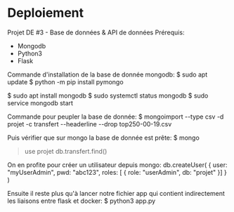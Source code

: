 # Deploiement

Projet DE #3 - Base de données & API de données
Prérequis:
  - Mongodb
  - Python3
  - Flask

Commande d'installation de la base de donnée mongodb:
$ sudo apt update
$ python -m pip install pymongo

$ sudo apt install mongodb
$ sudo systemctl status mongodb
$ sudo service mongodb start

Commande pour peupler la base de donnée:
$ mongoimport --type csv -d projet -c transfert --headerline --drop top250-00-19.csv

Puis vérifier que sur mongo la base de donnée est prête:
$ mongo
> use projet
> db.transfert.find()

On en profite pour créer un utilisateur depuis mongo:
db.createUser(
  {
    user: "myUserAdmin",
    pwd:  "abc123",
    roles: [ { role: "userAdmin", db: "projet" }]
  }
)

Ensuite il reste plus qu'à lancer notre fichier app qui contient indirectement les liaisons entre flask et docker:
$ python3 app.py
